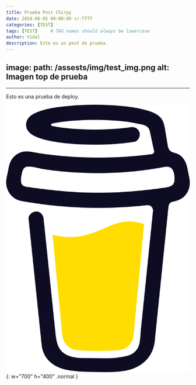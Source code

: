 ```yaml
---
title: Prueba Post Chirpy
date: 2024-06-05 00:00:00 +/-TTTT
categories: [TEST]
tags: [TEST]     # TAG names should always be lowercase
author: Vidal
description: Este es un post de prueba.          
---
```

image:
  path: /assests/img/test_img.png
  alt: Imagen top de prueba
---

---

Esto es una prueba de deploy.

![Desktop View](/assets/img/test_img.png){: w="700" h="400" .normal }
